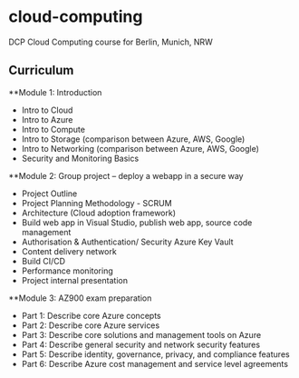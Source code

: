 # cloud-computing
DCP Cloud Computing course for Berlin, Munich, NRW

## Curriculum
**Module 1: Introduction
- Intro to Cloud
- Intro to Azure
- Intro to Compute
- Intro to Storage (comparison between Azure, AWS, Google)
- Intro to Networking (comparison between Azure, AWS, Google)
- Security and Monitoring Basics

**Module 2: Group project – deploy a webapp in a secure way
- Project Outline
- Project Planning Methodology - SCRUM
- Architecture (Cloud adoption framework)
- Build web app in Visual Studio, publish web app, source code management
- Authorisation & Authentication/ Security Azure Key Vault
- Content delivery network
- Build CI/CD
- Performance monitoring
- Project internal presentation

**Module 3: AZ900 exam preparation
- Part 1: Describe core Azure concepts
- Part 2: Describe core Azure services
- Part 3: Describe core solutions and management tools on Azure
- Part 4: Describe general security and network security features
- Part 5: Describe identity, governance, privacy, and compliance features
- Part 6: Describe Azure cost management and service level agreements
